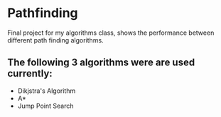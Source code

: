 # Pathfinding
Final project for my algorithms class, shows the performance between different path finding algorithms.

## The following 3 algorithms were are used currently:

- Dikjstra's Algorithm
- A*
- Jump Point Search

